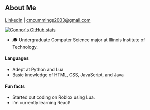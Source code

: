 ## About Me
[LinkedIn](https://www.linkedin.com/in/connormcummings/) | cmcummings2003@gmail.com

[![Connor's GitHub stats](https://github-readme-stats.vercel.app/api?username=gestalt8003)](https://github.com/anuraghazra/github-readme-stats)

* 🎓 Undergraduate Computer Science major at Illinois Institute of Technology.

#### Languages
- Adept at Python and Lua
- Basic knowledge of HTML, CSS, JavaScript, and Java

#### Fun facts
* Started out coding on Roblox using Lua.
* I’m currently learning React!

<!--
**gestalt8003/gestalt8003** is a ✨ _special_ ✨ repository because its `README.md` (this file) appears on your GitHub profile.

Here are some ideas to get you started:

- 🔭 I’m currently working on ...
- 🌱 I’m currently learning ...
- 👯 I’m looking to collaborate on ...
- 🤔 I’m looking for help with ...
- 💬 Ask me about ...
- 📫 How to reach me: ...
- 😄 Pronouns: ...
- ⚡ Fun fact: ...
-->
